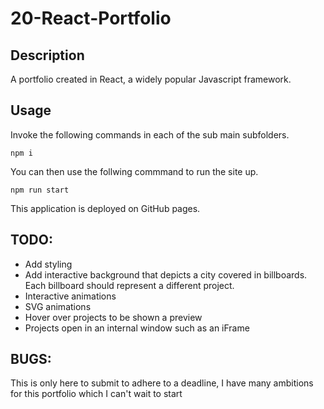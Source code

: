 # 20-React-Portfolio

## Description
A portfolio created in React, a widely popular Javascript framework.

## Usage

Invoke the following commands in each of the sub main subfolders.

```
npm i
```
You can then use the follwing commmand to run the site up.

```
npm run start
```

This application is deployed on GitHub pages.

## TODO:
* Add styling 
* Add interactive background that depicts a city covered in billboards. Each billboard should represent a different project.
* Interactive animations
* SVG animations
* Hover over projects to be shown a preview
* Projects open in an internal window such as an iFrame

## BUGS:









This is only here to submit to adhere to a deadline, I have many ambitions for this portfolio which I can't wait to start
